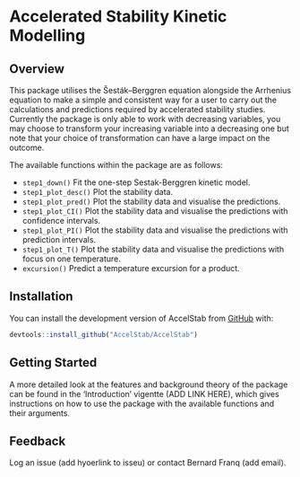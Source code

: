 
<!-- README.md is generated from README.Rmd. Please edit that file -->

# Accelerated Stability Kinetic Modelling

<!-- badges: start -->
<!-- badges: end -->

## Overview

This package utilises the Šesták–Berggren equation alongside the
Arrhenius equation to make a simple and consistent way for a user to
carry out the calculations and predictions required by accelerated
stability studies. Currently the package is only able to work with
decreasing variables, you may choose to transform your increasing
variable into a decreasing one but note that your choice of
transformation can have a large impact on the outcome.

The available functions within the package are as follows:

-   `step1_down()` Fit the one-step Sestak-Berggren kinetic model.
-   `step1_plot_desc()` Plot the stability data.
-   `step1_plot_pred()` Plot the stability data and visualise the
    predictions.
-   `step1_plot_CI()` Plot the stability data and visualise the
    predictions with confidence intervals.
-   `step1_plot_PI()` Plot the stability data and visualise the
    predictions with prediction intervals.
-   `step1_plot_T()` Plot the stability data and visualise the
    predictions with focus on one temperature.
-   `excursion()` Predict a temperature excursion for a product.

## Installation

You can install the development version of AccelStab from
[GitHub](https://github.com/) with:

``` r
devtools::install_github("AccelStab/AccelStab")
```

## Getting Started

A more detailed look at the features and background theory of the
package can be found in the ‘Introduction’ vigentte (ADD LINK HERE),
which gives instructions on how to use the package with the available
functions and their arguments.

## Feedback

Log an issue (add hyoerlink to isseu) or contact Bernard Franq (add
email).
